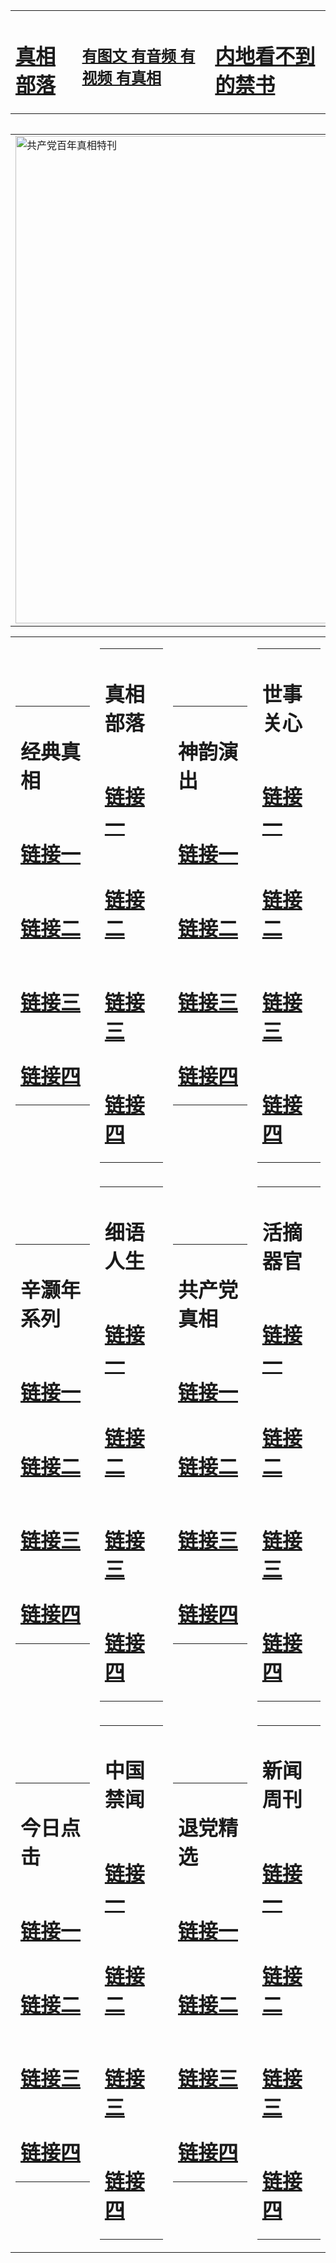 <table><tr><td><H1><a href="http://t.cn/RXDth2O">真相部落</a></H1></td><td><H2><a href="http://t.cn/RXEjkkQ">有图文 有音频 有视频 有真相</a></H2><td><H1><a href="http://t.cn/RazRRjP"> 内地看不到的禁书</a></H1></td></table><table><table><tr><td><a href="http://t.cn/RazREyF"><img src="http://9976.d99.gotocirebon.com/zx/bngcd/gcdbnzx.jpg" width="780"  border="0" alt="共产党百年真相特刊"></a></td></tr></table><table><tr><td><table><tr><td ><h1>经典真相</h1></td></tr><tr><td><h1>  <a href="http://t.cn/RXDthwB" target=_blank>链接一</a>  </h1></td></tr><tr><td><h1>  <a href="http://t.cn/RazR8it" target=_blank>链接二</a>  </h1></td></tr><tr><td><h1>  <a href="http://po.st/fNtuIi" target=_blank>链接三</a>  </h1></td></tr><tr><td><h1>  <a href="http://t.cn/RXHgbDl" target=_blank>链接四</a>  </h1></td></tr></table></td><td><table><tr><td ><h1>真相部落</h1></td></tr><tr><td><h1>  <a href="http://t.cn/RXEjkkQ" target=_blank>链接一</a>  </h1></td></tr><tr><td><h1>  <a href="http://t.cn/RazR8nl" target=_blank>链接二</a>  </h1></td></tr><tr><td><h1>  <a href="http://po.st/lYT7KB" target=_blank>链接三</a>  </h1></td></tr><tr><td><h1>  <a href="http://t.cn/RazR8kU" target=_blank>链接四</a>  </h1></td></tr></table></td><td><table><tr><td ><h1>神韵演出</h1></td></tr><tr><td><h1>  <a href="http://t.cn/RXHgGEG" target=_blank>链接一</a>  </h1></td></tr><tr><td><h1>  <a href="http://t.cn/RazRRwG" target=_blank>链接二</a>  </h1></td></tr><tr><td><h1>  <a href="http://po.st/NnCyLp" target=_blank>链接三</a>  </h1></td></tr><tr><td><h1>  <a href="http://t.cn/RXHgLxi" target=_blank>链接四</a>  </h1></td></tr></table></td><td><table><tr><td ><h1>世事关心</h1></td></tr><tr><td><h1>  <a href="http://t.cn/RXDtZw0" target=_blank>链接一</a>  </h1></td></tr><tr><td><h1>  <a href="http://t.cn/RazRRxt" target=_blank>链接二</a>  </h1></td></tr><tr><td><h1>  <a href="http://po.st/ESAOiM" target=_blank>链接三</a>  </h1></td></tr><tr><td><h1>  <a href="http://t.cn/RXHgqxb" target=_blank>链接四</a>  </h1></td></tr></table></td></tr><tr><td><table><tr><td ><h1>辛灏年系列</h1></td></tr><tr><td><h1>  <a href="http://t.cn/RXEjCnu" target=_blank>链接一</a>  </h1></td></tr><tr><td><h1>  <a href="http://t.cn/RazRRYp" target=_blank>链接二</a>  </h1></td></tr><tr><td><h1>  <a href="http://po.st/TehsIO" target=_blank>链接三</a>  </h1></td></tr><tr><td><h1>  <a href="http://t.cn/RazRRuO" target=_blank>链接四</a>  </h1></td></tr></table></td><td><table><tr><td ><h1>细语人生</h1></td></tr><tr><td><h1>  <a href="http://t.cn/RazRRgm" target=_blank>链接一</a>  </h1></td></tr><tr><td><h1>  <a href="http://t.cn/RXHgIeg" target=_blank>链接二</a>  </h1></td></tr><tr><td><h1>  <a href="http://po.st/lyDego" target=_blank>链接三</a>  </h1></td></tr><tr><td><h1>  <a href="http://t.cn/RazREzm" target=_blank>链接四</a>  </h1></td></tr></table></td><td><table><tr><td ><h1>共产党真相</h1></td></tr><tr><td><h1>  <a href="http://t.cn/RazREyF" target=_blank>链接一</a>  </h1></td></tr><tr><td><h1>  <a href="http://t.cn/RazREGV" target=_blank>链接二</a>  </h1></td></tr><tr><td><h1>  <a href="http://po.st/b7A1GV" target=_blank>链接三</a>  </h1></td></tr><tr><td><h1>  <a href="http://t.cn/RazREx0" target=_blank>链接四</a>  </h1></td></tr></table></td><td><table><tr><td ><h1>活摘器官</h1></td></tr><tr><td><h1>  <a href="http://t.cn/RazRESV" target=_blank>链接一</a>  </h1></td></tr><tr><td><h1>  <a href="http://t.cn/RazREK5" target=_blank>链接二</a>  </h1></td></tr><tr><td><h1>  <a href="http://po.st/WeADYw" target=_blank>链接三</a>  </h1></td></tr><tr><td><h1>  <a href="http://t.cn/RazREjK" target=_blank>链接四</a>  </h1></td></tr></table></td></tr><tr><td><table><tr><td ><h1>今日点击</h1></td></tr><tr><td><h1>  <a href="http://t.cn/RazRER0" target=_blank>链接一</a>  </h1></td></tr><tr><td><h1>  <a href="http://t.cn/RazREnJ" target=_blank>链接二</a>  </h1></td></tr><tr><td><h1>  <a href="http://po.st/8PxrqY" target=_blank>链接三</a>  </h1></td></tr><tr><td><h1>  <a href="http://t.cn/RazRER0" target=_blank>链接四</a>  </h1></td></tr></table></td><td><table><tr><td ><h1>中国禁闻</h1></td></tr><tr><td><h1>  <a href="http://t.cn/RXHgcz1" target=_blank>链接一</a>  </h1></td></tr><tr><td><h1>  <a href="http://t.cn/RazRnPg" target=_blank>链接二</a>  </h1></td></tr><tr><td><h1>  <a href="http://po.st/IS7iC6" target=_blank>链接三</a>  </h1></td></tr><tr><td><h1>  <a href="http://t.cn/RazRnUC" target=_blank>链接四</a>  </h1></td></tr></table></td><td><table><tr><td ><h1>退党精选</h1></td></tr><tr><td><h1>  <a href="http://t.cn/RazRntI" target=_blank>链接一</a>  </h1></td></tr><tr><td><h1>  <a href="http://t.cn/RazRntI" target=_blank>链接二</a>  </h1></td></tr><tr><td><h1>  <a href="http://po.st/r7Kgb9" target=_blank>链接三</a>  </h1></td></tr><tr><td><h1>  <a href="http://t.cn/RXHg4CZ" target=_blank>链接四</a>  </h1></td></tr></table></td><td><table><tr><td ><h1>新闻周刊</h1></td></tr><tr><td><h1>  <a href="http://t.cn/RazRnCD" target=_blank>链接一</a>  </h1></td></tr><tr><td><h1>  <a href="http://t.cn/RazRnpT" target=_blank>链接二</a>  </h1></td></tr><tr><td><h1>  <a href="http://po.st/B2iqVN" target=_blank>链接三</a>  </h1></td></tr><tr><td><h1>  <a href="http://t.cn/RXHgcTN" target=_blank>链接四</a>  </h1></td></tr></table></td></tr></table>
